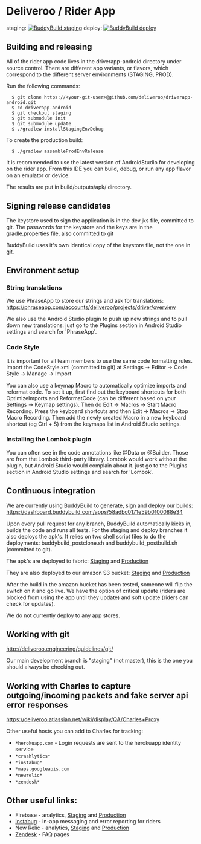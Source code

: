 # Deliveroo / Rider App

staging:
[![BuddyBuild staging](https://dashboard.buddybuild.com/api/statusImage?appID=58adbc0171e59b0100088e34&branch=staging&build=latest)](https://dashboard.buddybuild.com/apps/58adbc0171e59b0100088e34/build/latest?branch=staging)
deploy:
[![BuddyBuild deploy](https://dashboard.buddybuild.com/api/statusImage?appID=58adbc0171e59b0100088e34&branch=deploy&build=latest)](https://dashboard.buddybuild.com/apps/58adbc0171e59b0100088e34/build/latest?branch=deploy)

## Building and releasing

All of the rider app code lives in the driverapp-android directory under source control.
There are different app variants, or flavors, which correspond to the different server environments (STAGING, PROD).

Run the following commands:

```
  $ git clone https://<your-git-user>@github.com/deliveroo/driverapp-android.git
  $ cd driverapp-android
  $ git checkout staging
  $ git submodule init
  $ git submodule update
  $ ./gradlew installStagingEnvDebug
```

To create the production build:

```
  $ ./gradlew assembleProdEnvRelease
```

It is recommended to use the latest version of AndroidStudio for developing on the rider app.
From this IDE you can build, debug, or run any app flavor on an emulator or device.

The results are put in build/outputs/apk/ directory.

## Signing release candidates

The keystore used to sign the application is in the dev.jks file, committed to git.
The passwords for the keystore and the keys are in the gradle.properties file, also committed to git

BuddyBuild uses it's own identical copy of the keystore file, not the one in git.

## Environment setup

### String translations

We use PhraseApp to store our strings and ask for translations: https://phraseapp.com/accounts/deliveroo/projects/driver/overview

We also use the Android Studio plugin to push up new strings and to pull down new translations: 
just go to the Plugins section in Android Studio settings and search for 'PhraseApp'.

### Code Style

It is important for all team members to use the same code formatting rules.
Import the CodeStyle.xml (committed to git) at Settings -> Editor -> Code Style -> Manage -> Import

You can also use a keymap Macro to automatically optimize imports and reformat code.
To set it up, first find out the keyboard shortcuts for both OptimizeImports and ReformatCode 
(can be different based on your Settings -> Keymap settings).
Then do Edit -> Macros -> Start Macro Recording. Press the keyboard shortcuts and then Edit -> Macros -> Stop Macro Recording.
Then add the newly created Macro in a new keyboard shortcut (eg Ctrl + S) from the keymaps list in Android Studio settings.

### Installing the Lombok plugin

You can often see in the code annotations like @Data or @Builder. Those are from the Lombok third-party library.
Lombok would work without the plugin, but Android Studio would complain about it.
just go to the Plugins section in Android Studio settings and search for 'Lombok'.

## Continuous integration

We are currently using BuddyBuild to generate, sign and deploy our builds: https://dashboard.buddybuild.com/apps/58adbc0171e59b0100088e34

Upon every pull request for any branch, BuddyBuild automatically kicks in, builds the code and runs all tests. 
For the staging and deploy branches it also deploys the apk's.
It relies on two shell script files to do the deployments: buddybuild_postclone.sh and buddybuild_postbuild.sh (committed to git).

The apk's are deployed to fabric: [Staging](https://fabric.io/deliveroo2/android/apps/com.deliveroo.driverapp.test) and 
[Production](https://fabric.io/deliveroo2/android/apps/com.deliveroo.driverapp)

They are also deployed to our amazon S3 bucket: [Staging](https://test.deliveroo.co.uk/admin/app_packages) and 
[Production](https://deliveroo.co.uk/admin/app_packages)

After the build in the amazon bucket has been tested, someone will flip the switch on it and go live.
We have the option of critical update (riders are blocked from using the app until they update) and soft update (riders can check for updates).

We do not currently deploy to any app stores.

## Working with git

http://deliveroo.engineering/guidelines/git/

Our main development branch is "staging" (not master), this is the one you should always be checking out.

## Working with Charles to capture outgoing/incoming packets and fake server api error responses

https://deliveroo.atlassian.net/wiki/display/QA/Charles+Proxy

Other useful hosts you can add to Charles for tracking:
- ```*herokuapp.com``` - Login requests are sent to the herokuapp identity service
- ```*crashlytics*```
- ```*instabug*```
- ```*maps.googleapis.com```
- ```*newrelic*```
- ```*zendesk*```

## Other useful links:

- Firebase - analytics, [Staging](https://console.firebase.google.com/project/riderapp-test/analytics/app/android:com.deliveroo.driverapp.test/overview) and [Production](https://console.firebase.google.com/project/riderapp-production/analytics/app/android:com.deliveroo.driverapp/overview)
- [Instabug](https://dashboard.instabug.com/applications/deliveroocouk-f15ef8fa-6db7-49d4-93ef-fb2d0e4bd561) - in-app messaging and error reporting for riders
- New Relic - analytics, [Staging](https://rpm.newrelic.com/accounts/881102/mobile/33174541) and [Production](https://rpm.newrelic.com/accounts/881102/mobile/33176581)
- [Zendesk](https://driveroouk.zendesk.com/hc/en-us) - FAQ pages
